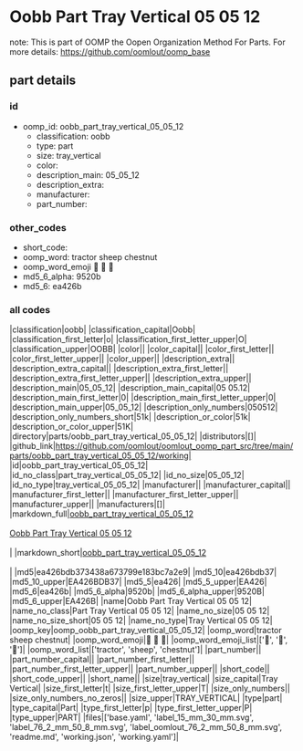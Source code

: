 # Oobb Part Tray Vertical 05 05 12  

note: This is part of OOMP the Oopen Organization Method For Parts. For more details: https://github.com/oomlout/oomp_base

##  part details





### id
* oomp_id: oobb_part_tray_vertical_05_05_12
  * classification: oobb
  * type: part
  * size: tray_vertical
  * color: 
  * description_main: 05_05_12
  * description_extra: 
  * manufacturer: 
  * part_number: 

### other_codes
* short_code: 
* oomp_word: tractor sheep chestnut
* oomp_word_emoji :tractor: :sheep: :chestnut:
* md5_6_alpha: 9520b
* md5_6: ea426b

### all codes 
|classification|oobb|
|classification_capital|Oobb|
|classification_first_letter|o|
|classification_first_letter_upper|O|
|classification_upper|OOBB|
|color||
|color_capital||
|color_first_letter||
|color_first_letter_upper||
|color_upper||
|description_extra||
|description_extra_capital||
|description_extra_first_letter||
|description_extra_first_letter_upper||
|description_extra_upper||
|description_main|05_05_12|
|description_main_capital|05 05.12|
|description_main_first_letter|0|
|description_main_first_letter_upper|0|
|description_main_upper|05_05_12|
|description_only_numbers|050512|
|description_only_numbers_short|51k|
|description_or_color|51k|
|description_or_color_upper|51K|
|directory|parts/oobb_part_tray_vertical_05_05_12|
|distributors|[]|
|github_link|https://github.com/oomlout/oomlout_oomp_part_src/tree/main/parts/oobb_part_tray_vertical_05_05_12/working|
|id|oobb_part_tray_vertical_05_05_12|
|id_no_class|part_tray_vertical_05_05_12|
|id_no_size|05_05_12|
|id_no_type|tray_vertical_05_05_12|
|manufacturer||
|manufacturer_capital||
|manufacturer_first_letter||
|manufacturer_first_letter_upper||
|manufacturer_upper||
|manufacturers|[]|
|markdown_full|[oobb_part_tray_vertical_05_05_12](https://github.com/oomlout/oomlout_oomp_part_src/tree/main/parts/oobb_part_tray_vertical_05_05_12/working)<br>[](https://github.com/oomlout/oomlout_oomp_part_src/tree/main/parts/oobb_part_tray_vertical_05_05_12/working)<br>[Oobb Part Tray Vertical 05 05 12](https://github.com/oomlout/oomlout_oomp_part_src/tree/main/parts/oobb_part_tray_vertical_05_05_12/working)<br><br>|
|markdown_short|[oobb_part_tray_vertical_05_05_12](https://github.com/oomlout/oomlout_oomp_part_src/tree/main/parts/oobb_part_tray_vertical_05_05_12/working)<br><br>|
|md5|ea426bdb373438a673799e183bc7a2e9|
|md5_10|ea426bdb37|
|md5_10_upper|EA426BDB37|
|md5_5|ea426|
|md5_5_upper|EA426|
|md5_6|ea426b|
|md5_6_alpha|9520b|
|md5_6_alpha_upper|9520B|
|md5_6_upper|EA426B|
|name|Oobb Part Tray Vertical 05 05 12|
|name_no_class|Part Tray Vertical 05 05 12|
|name_no_size|05 05 12|
|name_no_size_short|05 05 12|
|name_no_type|Tray Vertical 05 05 12|
|oomp_key|oomp_oobb_part_tray_vertical_05_05_12|
|oomp_word|tractor sheep chestnut|
|oomp_word_emoji|:tractor: :sheep: :chestnut:|
|oomp_word_emoji_list|[':tractor:', ':sheep:', ':chestnut:']|
|oomp_word_list|['tractor', 'sheep', 'chestnut']|
|part_number||
|part_number_capital||
|part_number_first_letter||
|part_number_first_letter_upper||
|part_number_upper||
|short_code||
|short_code_upper||
|short_name||
|size|tray_vertical|
|size_capital|Tray Vertical|
|size_first_letter|t|
|size_first_letter_upper|T|
|size_only_numbers||
|size_only_numbers_no_zeros||
|size_upper|TRAY_VERTICAL|
|type|part|
|type_capital|Part|
|type_first_letter|p|
|type_first_letter_upper|P|
|type_upper|PART|
|files|['base.yaml', 'label_15_mm_30_mm.svg', 'label_76_2_mm_50_8_mm.svg', 'label_oomlout_76_2_mm_50_8_mm.svg', 'readme.md', 'working.json', 'working.yaml']|
